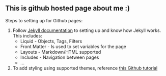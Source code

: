 ## This is github hosted page about me :)

Steps to setting up for Github pages:
1. Follow [Jekyll documentation](https://jekyllrb.com/docs/step-by-step/01-setup/) to setting up and know how Jekyll works. This includes: 
    - Liquid - Objects, Tags, Filters
    - Front Matter -  Is used to set variables for the page
    - Layouts - Markdown/HTML supported
    - Includes - Navigation between pages
    - ...
2. To add styling using supported themes, reference [this Github tutorial](https://help.github.com/en/github/working-with-github-pages/adding-a-theme-to-your-github-pages-site-using-jekyll)
